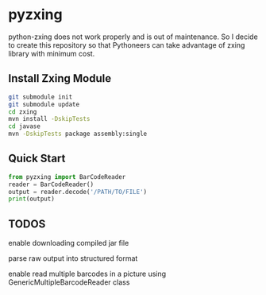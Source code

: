 # pyzxing

python-zxing does not work properly and is out of maintenance. So I decide to create this repository so that Pythoneers can take advantage of zxing library with minimum cost.

## Install Zxing Module

```bash
git submodule init
git submodule update
cd zxing
mvn install -DskipTests
cd javase
mvn -DskipTests package assembly:single
```

## Quick Start

```python
from pyzxing import BarCodeReader
reader = BarCodeReader()
output = reader.decode('/PATH/TO/FILE')
print(output)
```

## TODOS
enable downloading compiled jar file

parse raw output into structured format

enable read multiple barcodes in a picture using GenericMultipleBarcodeReader class 

